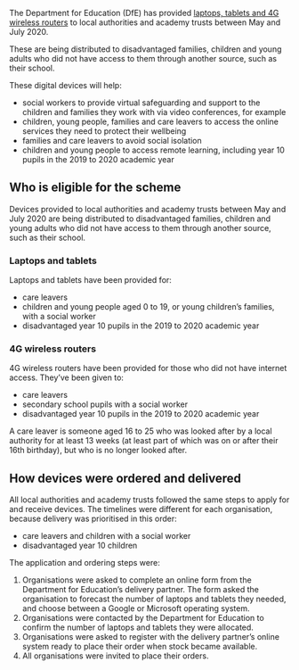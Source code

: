 
The Department for Education (DfE) has provided [laptops, tablets and 4G wireless routers](https://www.gov.uk/guidance/get-help-with-technology-for-remote-education-during-coronavirus-covid-19) to local authorities and academy trusts between May and July 2020. 

These are being distributed to disadvantaged families, children and young adults who did not have access to them through another source, such as their school. 

These digital devices will help:

* social workers to provide virtual safeguarding and support to the children and families they work with via video conferences, for example 
* children, young people, families and care leavers to access the online services they need to protect their wellbeing
* families and care leavers to avoid social isolation
* children and young people to access remote learning, including year 10  pupils in the 2019 to 2020 academic year 

## Who is eligible for the scheme

Devices provided to local authorities and academy trusts between May and July 2020 are being distributed to disadvantaged families, children and young adults who did not have access to them through another source, such as their school. 


### Laptops and tablets

Laptops and tablets have been provided for:

* care leavers
* children and young people aged 0 to 19, or young children’s families, with a social worker
* disadvantaged year 10 pupils in the 2019 to 2020 academic year


### 4G wireless routers

4G wireless routers have been provided for those who did not have internet access. They’ve been given to:

* care leavers
* secondary school pupils with a social worker
* disadvantaged year 10 pupils in the 2019 to 2020 academic year


A care leaver is someone aged 16 to 25 who was looked after by a local authority for at least 13 weeks (at least part of which was on or after their 16th birthday), but who is no longer looked after.

## How devices were ordered and delivered

All local authorities and academy trusts followed the same steps to apply for and receive devices. The timelines were different for each organisation, because delivery was prioritised in this order:

* care leavers and children with a social worker 
* disadvantaged year 10 children

The application and ordering steps were: 

1. Organisations were asked to complete an online form from the Department for Education’s delivery partner. The form asked the organisation to forecast the number of laptops and tablets they needed, and choose between a Google or Microsoft operating system.
2. Organisations were contacted by the Department for Education to confirm the number of laptops and tablets they were allocated.
3. Organisations were asked to register with the delivery partner’s online system ready to place their order when stock became available.
4. All organisations were invited to place their orders. 

